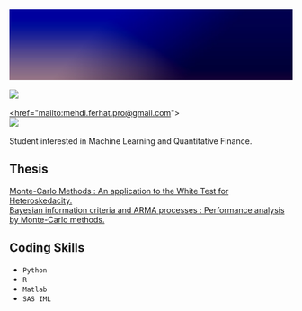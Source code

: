 <img src="https://raw.githubusercontent.com/MehdiFerhat/mehdiferhat.github.io/main/1641675416483.png" />

<a 
   href="https://www.linkedin.com/in/mehdi-ferhat/"> 
   <img src="https://img.shields.io/badge/LinkedIn-0077B5?style=for-the-badge&logo=linkedin&logoColor=white" />
   
   <href="mailto:mehdi.ferhat.pro@gmail.com">   
   <img src="https://img.shields.io/badge/Gmail-D14836?style=for-the-badge&logo=gmail&logoColor=white" /> 
</a>



Student interested in Machine Learning and Quantitative Finance.

## Thesis
<a href="MMW.pdf" target="_blank"> Monte-Carlo Methods : An application to the White Test for Heteroskedacity.</a>
<br>
<a href="MMBA.pdf" target="_blank"> Bayesian information criteria and ARMA processes : Performance analysis by Monte-Carlo methods.</a>

## Coding Skills

- `Python` 
- `R`  
- `Matlab`  
- `SAS IML`  
